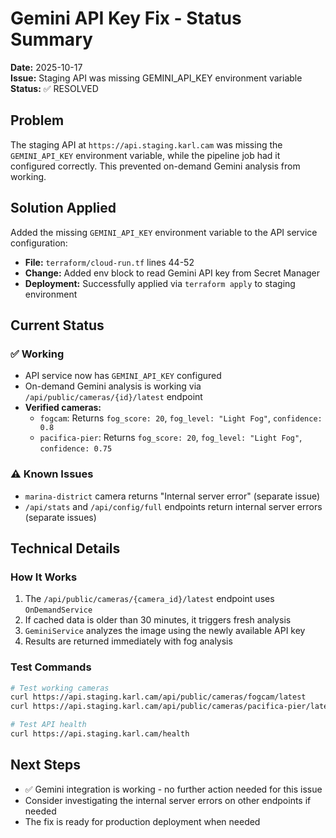 # Gemini API Key Fix - Status Summary

**Date:** 2025-10-17  
**Issue:** Staging API was missing GEMINI_API_KEY environment variable  
**Status:** ✅ RESOLVED

## Problem
The staging API at `https://api.staging.karl.cam` was missing the `GEMINI_API_KEY` environment variable, while the pipeline job had it configured correctly. This prevented on-demand Gemini analysis from working.

## Solution Applied
Added the missing `GEMINI_API_KEY` environment variable to the API service configuration:
- **File:** `terraform/cloud-run.tf` lines 44-52
- **Change:** Added env block to read Gemini API key from Secret Manager
- **Deployment:** Successfully applied via `terraform apply` to staging environment

## Current Status

### ✅ Working
- API service now has `GEMINI_API_KEY` configured
- On-demand Gemini analysis is working via `/api/public/cameras/{id}/latest` endpoint
- **Verified cameras:**
  - `fogcam`: Returns `fog_score: 20`, `fog_level: "Light Fog"`, `confidence: 0.8`
  - `pacifica-pier`: Returns `fog_score: 20`, `fog_level: "Light Fog"`, `confidence: 0.75`

### ⚠️ Known Issues
- `marina-district` camera returns "Internal server error" (separate issue)
- `/api/stats` and `/api/config/full` endpoints return internal server errors (separate issues)

## Technical Details

### How It Works
1. The `/api/public/cameras/{camera_id}/latest` endpoint uses `OnDemandService`
2. If cached data is older than 30 minutes, it triggers fresh analysis
3. `GeminiService` analyzes the image using the newly available API key
4. Results are returned immediately with fog analysis

### Test Commands
```bash
# Test working cameras
curl https://api.staging.karl.cam/api/public/cameras/fogcam/latest
curl https://api.staging.karl.cam/api/public/cameras/pacifica-pier/latest

# Test API health
curl https://api.staging.karl.cam/health
```

## Next Steps
- ✅ Gemini integration is working - no further action needed for this issue
- Consider investigating the internal server errors on other endpoints if needed
- The fix is ready for production deployment when needed